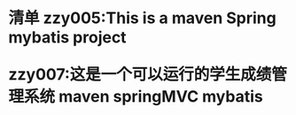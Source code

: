 <h1>清单</h11>
zzy005:This is a maven Spring mybatis project 


zzy007:这是一个可以运行的学生成绩管理系统 maven springMVC mybatis
